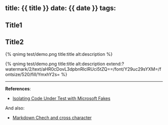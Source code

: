 title: {{ title }}
date: {{ date }}
tags:
---


<!--more-->

## Title1



## Title2


{% qnimg test/demo.png title:title alt:description %}


{% qnimg test/demo.png title:title alt:description extend:?watermark/2/text/aHR0cDovL3dpbnRlclRUci5tZQ==/font/Y29uc29sYXM=/fontsize/520/fill/YmxhY2s= %}


---

**References**:

- [Isolating Code Under Test with Microsoft Fakes](https://msdn.microsoft.com/en-us/library/hh549175.aspx)


And also:

- [Markdown Chech and cross character](http://stackoverflow.com/questions/712132/in-html-i-can-make-a-checkmark-with-x2713-is-there-a-corresponding-x-mark)
